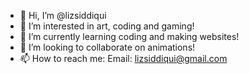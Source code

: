 - 👋 Hi, I’m @lizsiddiqui
- 👀 I’m interested in art, coding and gaming!
- 🌱 I’m currently learning coding and making websites!
- 💞️ I’m looking to collaborate on animations!
- 📫 How to reach me: Email: lizsiddiqui@gmail.com 

<!---
lizsiddiqui/lizsiddiqui is a ✨ special ✨ repository because its `README.md` (this file) appears on your GitHub profile.
You can click the Preview link to take a look at your changes.
--->
